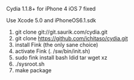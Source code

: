 Cydia 1.1.8+ for iPhone 4 iOS 7 fixed

Use Xcode 5.0 and iPhoneOS6.1.sdk

1. git clone git://git.saurik.com/cydia.git
2. git clone https://github.com/ichitaso/cydia.git
3. install Fink (the only sane choice)
4. activate Fink (. /sw/bin/init.sh)
5. sudo fink install bash ldid tar wget xz
6. ./sysroot.sh
7. make package
